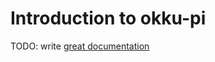 # Introduction to okku-pi

TODO: write [great documentation](http://jacobian.org/writing/great-documentation/what-to-write/)
